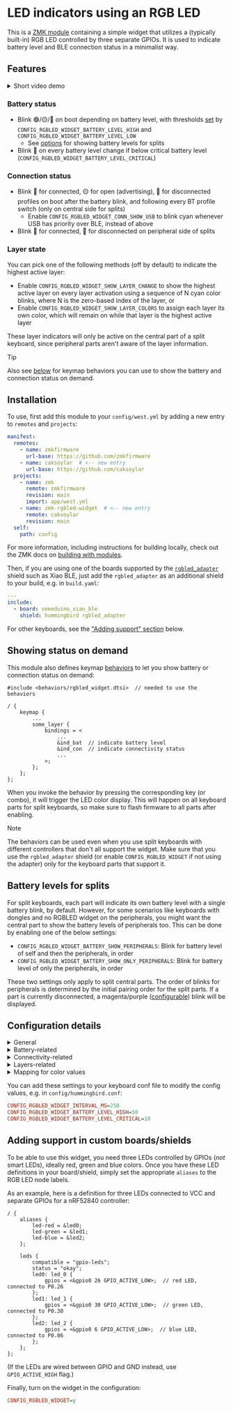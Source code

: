 # LED indicators using an RGB LED

This is a [ZMK module](https://zmk.dev/docs/features/modules) containing a simple widget that utilizes a (typically built-in) RGB LED controlled by three separate GPIOs.
It is used to indicate battery level and BLE connection status in a minimalist way.

## Features

<details>
  <summary>Short video demo</summary>
  See below video for a short demo, running through power on, profile switching and power offs.

  https://github.com/caksoylar/zmk-rgbled-widget/assets/7876996/cfd89dd1-ff24-4a33-8563-2fdad2a828d4
</details>

### Battery status

- Blink 🟢/🟡/🔴 on boot depending on battery level, with thresholds [set](#configuration-details) by `CONFIG_RGBLED_WIDGET_BATTERY_LEVEL_HIGH` and `CONFIG_RGBLED_WIDGET_BATTERY_LEVEL_LOW`
  - See [options](#battery-levels-for-splits) for showing battery levels for splits
- Blink 🔴 on every battery level change if below critical battery level (`CONFIG_RGBLED_WIDGET_BATTERY_LEVEL_CRITICAL`)

### Connection status

- Blink 🔵 for connected, 🟡 for open (advertising), 🔴 for disconnected profiles on boot after the battery blink, and following every BT profile switch (only on central side for splits)
  - Enable `CONFIG_RGBLED_WIDGET_CONN_SHOW_USB` to blink cyan whenever USB has priority over BLE, instead of above
- Blink 🔵 for connected, 🔴 for disconnected on peripheral side of splits

### Layer state

You can pick one of the following methods (off by default) to indicate the highest active layer:

- Enable `CONFIG_RGBLED_WIDGET_SHOW_LAYER_CHANGE` to show the highest active layer on every layer activation
  using a sequence of N cyan color blinks, where N is the zero-based index of the layer, or
- Enable `CONFIG_RGBLED_WIDGET_SHOW_LAYER_COLORS` to assign each layer its own color, which will remain on while that layer is the highest active layer

These layer indicators will only be active on the central part of a split keyboard, since peripheral parts aren't aware of the layer information.

> [!TIP]
> Also see [below](#showing-status-on-demand) for keymap behaviors you can use to show the battery and connection status on demand.

## Installation

To use, first add this module to your `config/west.yml` by adding a new entry to `remotes` and `projects`:

```yaml west.yml
manifest:
  remotes:
    - name: zmkfirmware
      url-base: https://github.com/zmkfirmware
    - name: caksoylar  # <-- new entry
      url-base: https://github.com/caksoylar
  projects:
    - name: zmk
      remote: zmkfirmware
      revision: main
      import: app/west.yml
    - name: zmk-rgbled-widget  # <-- new entry
      remote: caksoylar
      revision: main
  self:
    path: config
```

For more information, including instructions for building locally, check out the ZMK docs on [building with modules](https://zmk.dev/docs/features/modules#building-with-modules).

Then, if you are using one of the boards supported by the [`rgbled_adapter`](boards/shields/rgbled_adapter) shield such as Xiao BLE,
just add the `rgbled_adapter` as an additional shield to your build, e.g. in `build.yaml`:

```yaml build.yaml
---
include:
  - board: seeeduino_xiao_ble
    shield: hummingbird rgbled_adapter
```

For other keyboards, see the ["Adding support" section](#adding-support-in-custom-boardsshields) below.

## Showing status on demand

This module also defines keymap [behaviors](https://zmk.dev/docs/keymaps/behaviors) to let you show battery or connection status on demand:

```dts
#include <behaviors/rgbled_widget.dtsi>  // needed to use the behaviors

/ {
    keymap {
        ...
        some_layer {
            bindings = <
                ...
                &ind_bat  // indicate battery level
                &ind_con  // indicate connectivity status
                ...
            >;
        };
    };
};
```

When you invoke the behavior by pressing the corresponding key (or combo), it will trigger the LED color display.
This will happen on all keyboard parts for split keyboards, so make sure to flash firmware to all parts after enabling.

> [!NOTE]
> The behaviors can be used even when you use split keyboards with different controllers that don't all support the widget.
> Make sure that you use the `rgbled_adapter` shield (or enable `CONFIG_RGBLED_WIDGET` if not using the adapter) only for the keyboard parts that support it.

## Battery levels for splits

For split keyboards, each part will indicate its own battery level with a single battery blink, by default.
However, for some scenarios like keyboards with dongles and no RGBLED widget on the peripherals, you might want the central part to show the battery levels of peripherals too.
This can be done by enabling one of the below settings:

- `CONFIG_RGBLED_WIDGET_BATTERY_SHOW_PERIPHERALS`: Blink for battery level of self and then the peripherals, in order
- `CONFIG_RGBLED_WIDGET_BATTERY_SHOW_ONLY_PERIPHERALS`: Blink for battery level of only the peripherals, in order

These two settings only apply to split central parts.
The order of blinks for peripherals is determined by the initial pairing order for the split parts.
If a part is currently disconnected, a magenta/purple ([configurable](#configuration-details)) blink will be displayed.

## Configuration details

<details>
<summary>General</summary>

| Name                               | Description                                    | Default |
| ---------------------------------- | ---------------------------------------------- | ------- |
| `CONFIG_RGBLED_WIDGET_INTERVAL_MS` | Minimum wait duration between two blinks in ms | 500     |

</details>

<details>
<summary>Battery-related</summary>

| Name                                          | Description                                                           | Default       |
| --------------------------------------------- | --------------------------------------------------------------------- | ------------- |
| `CONFIG_RGBLED_WIDGET_BATTERY_BLINK_MS`       | Duration of battery level blink in ms                                 | 2000          |
| `CONFIG_RGBLED_WIDGET_BATTERY_LEVEL_HIGH`     | High battery level percentage                                         | 80            |
| `CONFIG_RGBLED_WIDGET_BATTERY_LEVEL_LOW`      | Low battery level percentage                                          | 20            |
| `CONFIG_RGBLED_WIDGET_BATTERY_LEVEL_CRITICAL` | Critical battery level percentage, blink periodically if under        | 5             |
| `CONFIG_RGBLED_WIDGET_BATTERY_LEVEL_CRITICAL` | Critical battery level percentage, blink periodically if under        | 5             |
| `CONFIG_RGBLED_WIDGET_BATTERY_COLOR_HIGH`     | Color for high battery level (above `LEVEL_HIGH`)                     | Green (`2`)   |
| `CONFIG_RGBLED_WIDGET_BATTERY_COLOR_MEDIUM`   | Color for medium battery level (between `LEVEL_LOW` and `LEVEL_HIGH`) | Yellow (`3`)  |
| `CONFIG_RGBLED_WIDGET_BATTERY_COLOR_LOW`      | Color for low battery level (below `LEVEL_LOW`)                       | Red (`1`)     |
| `CONFIG_RGBLED_WIDGET_BATTERY_COLOR_CRITICAL` | Color for critical battery level (below `LEVEL_CRITICAL`)             | Red (`1`)     |
| `CONFIG_RGBLED_WIDGET_BATTERY_COLOR_MISSING`  | Color for battery not detected, or peripheral disconnected            | Magenta (`5`) |

Only one of the options below can be enabled.
The non-default ones (second and third below) only work on central parts of splits.

| Name                                                 | Description                                             | Default |
| ---------------------------------------------------- | ------------------------------------------------------- | ------- |
| `CONFIG_RGBLED_WIDGET_BATTERY_SHOW_SELF`             | Indicate battery level from self only                   | `n`     |
| `CONFIG_RGBLED_WIDGET_BATTERY_SHOW_PERIPHERALS`      | On a split central, also show peripheral battery levels | `n`     |
| `CONFIG_RGBLED_WIDGET_BATTERY_SHOW_ONLY_PERIPHERALS` | On a split central, show only peripheral battery levels | `n`     |

</details>

<details>
<summary>Connectivity-related</summary>

| Name                                           | Description                                                 | Default      |
| ---------------------------------------------- | ----------------------------------------------------------- | ------------ |
| `CONFIG_RGBLED_WIDGET_CONN_BLINK_MS`           | Duration of BLE connection status blink in ms               | 1000         |
| `CONFIG_RGBLED_WIDGET_CONN_SHOW_USB`           | Show USB indicator instead of BLE status if it has priority | `n`          |
| `CONFIG_RGBLED_WIDGET_CONN_COLOR_CONNECTED`    | Color for connected BLE connection status                   | Blue (`4`)   |
| `CONFIG_RGBLED_WIDGET_CONN_COLOR_ADVERTISING`  | Color for advertising BLE connection status                 | Yellow (`3`) |
| `CONFIG_RGBLED_WIDGET_CONN_COLOR_DISCONNECTED` | Color for disconnected BLE connection status                | Red (`1`)    |
| `CONFIG_RGBLED_WIDGET_CONN_COLOR_USB`          | Color for USB endpoint active                               | Cyan (`6`)   |

</details>

<details>
<summary>Layers-related</summary>

Layer indicator only works on non-splits and central parts of splits.

Below enable and configure the sequence-based layer indicator.

| Name                                     | Description                                                                  | Default    |
| ---------------------------------------- | ---------------------------------------------------------------------------- | ---------- |
| `CONFIG_RGBLED_WIDGET_SHOW_LAYER_CHANGE` | Indicate highest active layer on each layer change with a sequence of blinks | `n`        |
| `CONFIG_RGBLED_WIDGET_LAYER_BLINK_MS`    | Blink and wait duration for layer indicator                                  | 100        |
| `CONFIG_RGBLED_WIDGET_LAYER_COLOR`       | Color to use for layer indicator                                             | Cyan (`6`) |
| `CONFIG_RGBLED_WIDGET_LAYER_DEBOUNCE_MS` | Wait duration after a layer change before showing the highest active layer   | 100        |

Below enable and configure the color-based layer indicator.

| Name                                     | Description                                                                | Default       |
| ---------------------------------------- | -------------------------------------------------------------------------- | ------------- |
| `CONFIG_RGBLED_WIDGET_SHOW_LAYER_COLORS` | Indicate highest active layer with a constant configurable color per layer | `n`           |
| `CONFIG_RGBLED_WIDGET_LAYER_0_COLOR`     | Color to use for the base layer                                            | Black (`0`)   |
| `CONFIG_RGBLED_WIDGET_LAYER_1_COLOR`     | Color to use for layer 1                                                   | Red (`1`)     |
| `CONFIG_RGBLED_WIDGET_LAYER_2_COLOR`     | Color to use for layer 2                                                   | Green (`2`)   |
| `CONFIG_RGBLED_WIDGET_LAYER_3_COLOR`     | Color to use for layer 3                                                   | Yellow (`3`)  |
| `CONFIG_RGBLED_WIDGET_LAYER_4_COLOR`     | Color to use for layer 4                                                   | Blue (`4`)    |
| `CONFIG_RGBLED_WIDGET_LAYER_5_COLOR`     | Color to use for layer 5                                                   | Magenta (`5`) |
| `CONFIG_RGBLED_WIDGET_LAYER_6_COLOR`     | Color to use for layer 6                                                   | Cyan (`6`)    |
| `CONFIG_RGBLED_WIDGET_LAYER_7_COLOR`     | Color to use for layer 7                                                   | White (`7`)   |
| `CONFIG_RGBLED_WIDGET_LAYER_xx_COLOR`    | Color to use for layer xx (change xx to the layer number to change)        | Black (`0`)   |

</details>

<details>
<summary>Mapping for color values</summary>
Color settings use the following integer values:

| Color        | Value |
| ------------ | ----- |
| Black (none) | `0`   |
| Red          | `1`   |
| Green        | `2`   |
| Yellow       | `3`   |
| Blue         | `4`   |
| Magenta      | `5`   |
| Cyan         | `6`   |
| White        | `7`   |

</details>

You can add these settings to your keyboard conf file to modify the config values, e.g. in `config/hummingbird.conf`:

```ini
CONFIG_RGBLED_WIDGET_INTERVAL_MS=250
CONFIG_RGBLED_WIDGET_BATTERY_LEVEL_HIGH=50
CONFIG_RGBLED_WIDGET_BATTERY_LEVEL_CRITICAL=10
```

## Adding support in custom boards/shields

To be able to use this widget, you need three LEDs controlled by GPIOs (_not_ smart LEDs), ideally red, green and blue colors.
Once you have these LED definitions in your board/shield, simply set the appropriate `aliases` to the RGB LED node labels.

As an example, here is a definition for three LEDs connected to VCC and separate GPIOs for a nRF52840 controller:

```dts
/ {
    aliases {
        led-red = &led0;
        led-green = &led1;
        led-blue = &led2;
    };

    leds {
        compatible = "gpio-leds";
        status = "okay";
        led0: led_0 {
            gpios = <&gpio0 26 GPIO_ACTIVE_LOW>;  // red LED, connected to P0.26
        };
        led1: led_1 {
            gpios = <&gpio0 30 GPIO_ACTIVE_LOW>;  // green LED, connected to P0.30
        };
        led2: led_2 {
            gpios = <&gpio0 6 GPIO_ACTIVE_LOW>;  // blue LED, connected to P0.06
        };
    };
};
```

(If the LEDs are wired between GPIO and GND instead, use `GPIO_ACTIVE_HIGH` flag.)

Finally, turn on the widget in the configuration:

```ini
CONFIG_RGBLED_WIDGET=y
```
